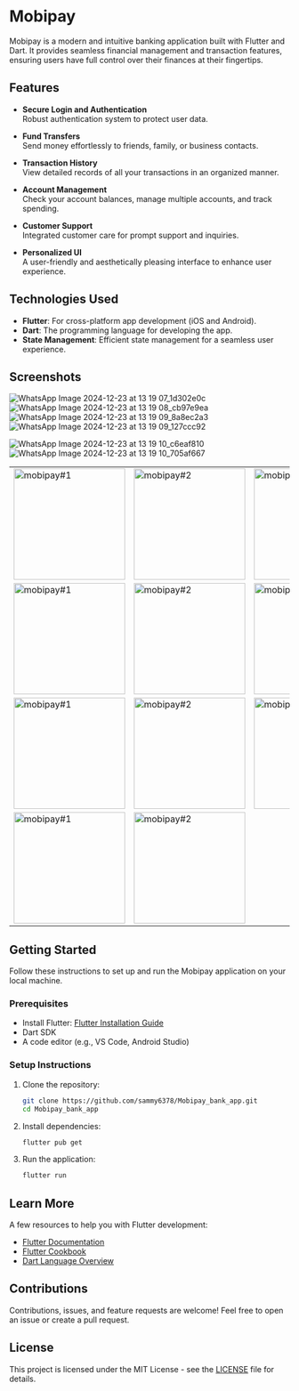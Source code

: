 
# Mobipay

Mobipay is a modern and intuitive banking application built with Flutter and Dart. It provides seamless financial management and transaction features, ensuring users have full control over their finances at their fingertips.

## Features

- **Secure Login and Authentication**   
  Robust authentication system to protect user data.

- **Fund Transfers**  
  Send money effortlessly to friends, family, or business contacts.

- **Transaction History**  
  View detailed records of all your transactions in an organized manner.

- **Account Management**  
  Check your account balances, manage multiple accounts, and track spending.

- **Customer Support**  
  Integrated customer care for prompt support and inquiries.

- **Personalized UI**  
  A user-friendly and aesthetically pleasing interface to enhance user experience.

## Technologies Used

- **Flutter**: For cross-platform app development (iOS and Android).  
- **Dart**: The programming language for developing the app.  
- **State Management**: Efficient state management for a seamless user experience.  

## Screenshots

![WhatsApp Image 2024-12-23 at 13 19 07_1d302e0c](https://github.com/user-attachments/assets/d55fbfb2-60a4-4e06-ad86-a9c802f3057e)
![WhatsApp Image 2024-12-23 at 13 19 08_cb97e9ea](https://github.com/user-attachments/assets/b74f3b56-854e-4d6a-9704-a1ef691a9a59)
![WhatsApp Image 2024-12-23 at 13 19 09_8a8ec2a3](https://github.com/user-attachments/assets/1f87e156-1496-4842-b8f4-73336f8f3e43)
![WhatsApp Image 2024-12-23 at 13 19 09_127ccc92](https://github.com/user-attachments/assets/e9759d60-1356-49cc-990f-1a9f6499b59a)

![WhatsApp Image 2024-12-23 at 13 19 10_c6eaf810](https://github.com/user-attachments/assets/db463696-2087-41ae-8cb3-1acdc654a9ab)
![WhatsApp Image 2024-12-23 at 13 19 10_705af667](https://github.com/user-attachments/assets/a4d11271-8c9e-439d-aae2-325207f6d93a)

<table style="width:100%; table-layout:fixed; border-collapse:collapse;">
  <tr>
    <td><img src="https://github.com/user-attachments/assets/b1cf0de2-1bb7-406c-a817-84378e219bd5" alt="mobipay#1" width="200"/></td>
    <td><img src="https://github.com/user-attachments/assets/984a0aff-12d5-4496-a35f-8e6fc12f2654" alt="mobipay#2" width="200"/></td>
    <td><img src="https://github.com/user-attachments/assets/33e42af1-4869-4a56-ac1a-0726c86028d5" alt="mobipay#3" width="200"/></td>
  </tr>
  <tr>
    <td><img src="https://github.com/user-attachments/assets/d55fbfb2-60a4-4e06-ad86-a9c802f3057e" alt="mobipay#1" width="200"/></td>
    <td><img src="https://github.com/user-attachments/assets/b74f3b56-854e-4d6a-9704-a1ef691a9a59" alt="mobipay#2" width="200"/></td>
    <td><img src="https://github.com/user-attachments/assets/2e60d626-cbee-4486-976c-8de7facb6f15" alt="mobipay#3" width="200"/></td>
  </tr>
  <tr>
    <td><img src="https://github.com/user-attachments/assets/1f87e156-1496-4842-b8f4-73336f8f3e43" alt="mobipay#1" width="200"/></td>
    <td><img src="https://github.com/user-attachments/assets/9ad60205-d484-4ab7-b918-7e46b44e5b70" alt="mobipay#2" width="200"/></td>
    <td><img src="https://github.com/user-attachments/assets/e9759d60-1356-49cc-990f-1a9f6499b59a" alt="mobipay#3" width="200"/></td>
  </tr>
  <tr>
    <td><img src="https://github.com/user-attachments/assets/db463696-2087-41ae-8cb3-1acdc654a9ab" alt="mobipay#1" width="200"/></td>
    <td><img src="https://github.com/user-attachments/assets/a4d11271-8c9e-439d-aae2-325207f6d93a" alt="mobipay#2" width="200"/></td>
  </tr>
</table>



## Getting Started

Follow these instructions to set up and run the Mobipay application on your local machine.

### Prerequisites

- Install Flutter: [Flutter Installation Guide](https://docs.flutter.dev/get-started/install)
- Dart SDK
- A code editor (e.g., VS Code, Android Studio)

### Setup Instructions

1. Clone the repository:
   ```bash
   git clone https://github.com/sammy6378/Mobipay_bank_app.git
   cd Mobipay_bank_app
   ```

2. Install dependencies:
   ```bash
   flutter pub get
   ```

3. Run the application:
   ```bash
   flutter run
   ```

## Learn More

A few resources to help you with Flutter development:

- [Flutter Documentation](https://docs.flutter.dev/)
- [Flutter Cookbook](https://docs.flutter.dev/cookbook)
- [Dart Language Overview](https://dart.dev/guides)

## Contributions

Contributions, issues, and feature requests are welcome! Feel free to open an issue or create a pull request.

## License

This project is licensed under the MIT License - see the [LICENSE](LICENSE) file for details.

